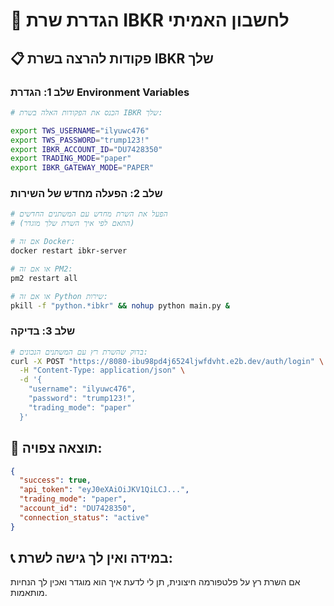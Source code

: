 # 🔧 הגדרת שרת IBKR לחשבון האמיתי

## 📋 פקודות להרצה בשרת IBKR שלך

### שלב 1: הגדרת Environment Variables
```bash
# הכנס את הפקודות האלה בשרת IBKR שלך:

export TWS_USERNAME="ilyuwc476"
export TWS_PASSWORD="trump123!"
export IBKR_ACCOUNT_ID="DU7428350"
export TRADING_MODE="paper"
export IBKR_GATEWAY_MODE="PAPER"
```

### שלב 2: הפעלה מחדש של השירות
```bash
# הפעל את השרת מחדש עם המשתנים החדשים
# (התאם לפי איך השרת שלך מוגדר)

# אם זה Docker:
docker restart ibkr-server

# או אם זה PM2:
pm2 restart all

# או אם זה Python שירות:
pkill -f "python.*ibkr" && nohup python main.py &
```

### שלב 3: בדיקה
```bash
# בדוק שהשרת רץ עם המשתנים הנכונים:
curl -X POST "https://8080-ibu98pd4j6524ljwfdvht.e2b.dev/auth/login" \
  -H "Content-Type: application/json" \
  -d '{
    "username": "ilyuwc476", 
    "password": "trump123!",
    "trading_mode": "paper"
  }'
```

## 🎯 תוצאה צפויה:
```json
{
  "success": true,
  "api_token": "eyJ0eXAiOiJKV1QiLCJ...",
  "trading_mode": "paper",
  "account_id": "DU7428350",
  "connection_status": "active"
}
```

## 📞 במידה ואין לך גישה לשרת:
אם השרת רץ על פלטפורמה חיצונית, תן לי לדעת איך הוא מוגדר ואכין לך הנחיות מותאמות.